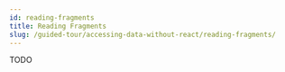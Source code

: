 ```yaml
---
id: reading-fragments
title: Reading Fragments
slug: /guided-tour/accessing-data-without-react/reading-fragments/
---
```

TODO
